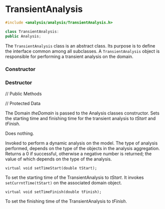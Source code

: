 # TransientAnalysis 

```cpp
#include <analysis/analysis/TransientAnalysis.h>

class TransientAnalysis:
public Analysis;
```

The `TransientAnalysis` class is an abstract class. Its purpose is to
define the interface common among all subclasses. A `TransientAnalysis`
object is responsible for performing a transient analysis on the
domain.

### Constructor

### Destructor


// Public Methods



// Protected Data



The Domain *theDomain* is passed to the Analysis classes constructor.
Sets the starting time and finishing time for the transient analysis to
*tStart* and *tFinish*.


Does nothing.


Invoked to perform a dynamic analysis on the model. The type of analysis
performed, depends on the type of the objects in the analysis
aggregation. Returns a $0$ if successful, otherwise a negative number is
returned; the value of which depends on the type of the analysis.

```{.cpp}
virtual void setTimeStart(double tStart);
```

To set the starting time of the TransientAnalysis to *tStart*. It
invokes `setCurrntTime(tStart)` on the associated domain object.

```{.cpp}
virtual void setTimeFinish(double tFinish);
```

To set the finishing time of the TransientAnalysis to *tFinish*.

